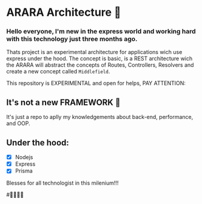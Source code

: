 # ARARA Architecture 🦜

### Hello everyone, I'm new in the express world and working hard with this technology just three months ago.

Thats project is an experimental architecture for applications wich use express under the hood. The concept is basic, is a REST architecture wich the ARARA will abstract the concepts of Routes, Controllers, Resolvers and create a new concept called `Middlefield`.

This repository is EXPERIMENTAL and open for helps, PAY ATTENTION:
   ## It's not a new FRAMEWORK 🛑

It's just a repo to aplly my knowledgements about back-end, performance, and OOP.

## Under the hood:

- [x] Nodejs
- [x] Express
- [x] Prisma

Blesses for all technologist in this milenium!!!

#💨💢💥💫
